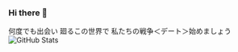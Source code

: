 ### Hi there 👋

<!--
**stsnx/stsnx** is a ✨ _special_ ✨ repository because its `README.md` (this file) appears on your GitHub profile.

Here are some ideas to get you started:

- 🔭 I’m currently working on ...
- 🌱 I’m currently learning ...
- 👯 I’m looking to collaborate on ...
- 🤔 I’m looking for help with ...
- 💬 Ask me about ...
- 📫 How to reach me: ...
- 😄 Pronouns: ...
- ⚡ Fun fact: ...
-->
何度でも出会い 廻るこの世界で
私たちの戦争＜デート＞始めましょう<br/>
![GitHub Stats](https://github-readme-stats.vercel.app/api?username=stsnx&theme=tokyonight)
